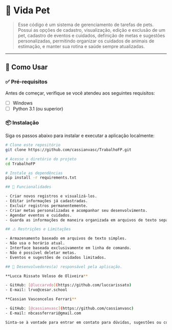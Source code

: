 # 📘 Vida Pet

> Esse código é um sistema de gerenciamento de tarefas de pets. Possui as opções de cadastro, visualização, edição e exclusão de um pet, cadastro de eventos e cuidados, definição de metas e sugestões personalizadas, permitindo organizar os cuidados de animais de estimação, e manter sua rotina e saúde sempre atualizadas.

---

## 🚀 Como Usar

### ✅ Pré-requisitos

Antes de começar, verifique se você atendeu aos seguintes requisitos:

- [ ] Windows
- [ ] Python 3.1 (ou superior)

### 📦 Instalação

Siga os passos abaixo para instalar e executar a aplicação localmente:

```bash
# Clone este repositório
git clone https://github.com/cassianvasc/TrabalhoFP.git

# Acesse o diretório do projeto
cd TrabalhoFP

# Instale as dependências
pip install -r requirements.txt

## 🧭 Funcionalidades

- Criar novos registros e visualizá-los.
- Editar informações já cadastradas.
- Excluir registros permanentemente.
- Criar metas personalizadas e acompanhar seu desenvolvimento.
- Agendar eventos e cuidados.
- Guarda as informações de maneira organizada em arquivos de texto separados.

## ⚠️ Restrições e Limitações

- Armazenamento baseado em arquivos de texto simples.
- Não usa o horário atual.
- Interface baseada exclusivamente em linha de comando.
- Não é possível deletar metas.
- Eventos e sugestões de cuidados limitados.

## 👤 Desenvolvedores(a) responsável pela aplicação.

**Lucca Rissato Veloso de Oliveira**  

- GitHub: [@luccarvdo](https://github.com/luccarissato)
- E-mail: lrvo@cesar.school

**Cassian Vasconcelos Ferrari**  

- GitHub: [@cassianvasc](https://github.com/cassianvasc)
- E-mail: nbcassferrari@gmail.com

Sinta-se à vontade para entrar em contato para dúvidas, sugestões ou colaborações!
